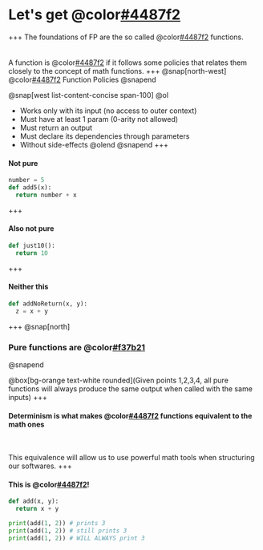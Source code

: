 # Let's get @color[#4487f2](Pure)
+++
The foundations of FP are the so called @color[#4487f2](pure) functions.
<br><br><br>
A function is @color[#4487f2](pure) if it follows some policies that relates them closely to the concept of math functions.
+++
@snap[north-west]
@color[#4487f2](Pure) Function Policies
@snapend

@snap[west list-content-concise span-100]
@ol
- Works only with its input (no access to outer context)
- Must have at least 1 param (0-arity not allowed)
- Must return an output
- Must declare its dependencies through parameters
- Without side-effects
@olend
@snapend
+++
#### Not pure
```python
number = 5
def add5(x):
  return number + x
```
+++
#### Also not pure
```python
def just10():
  return 10
```
+++
#### Neither this
```python
def addNoReturn(x, y):
  z = x + y
```
+++
@snap[north]
### Pure functions are @color[#f37b21](deterministic)
@snapend

@box[bg-orange text-white rounded](Given points 1,2,3,4, all pure functions will always produce the same output when called with the same inputs)
+++
#### Determinism is what makes @color[#4487f2](pure) functions equivalent to the math ones

<br>

This equivalence will allow us to use powerful math tools when structuring our softwares.
+++
#### This is @color[#4487f2](Pure)!
```python
def add(x, y):
  return x + y

print(add(1, 2)) # prints 3
print(add(1, 2)) # still prints 3
print(add(1, 2)) # WILL ALWAYS print 3
```
